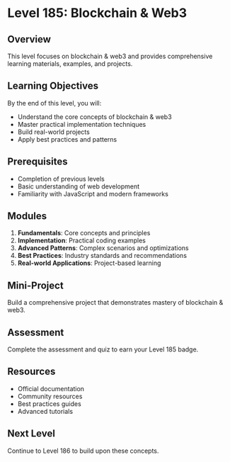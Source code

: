 # Level 185: Blockchain & Web3

## Overview
This level focuses on blockchain & web3 and provides comprehensive learning materials, examples, and projects.

## Learning Objectives
By the end of this level, you will:
- Understand the core concepts of blockchain & web3
- Master practical implementation techniques
- Build real-world projects
- Apply best practices and patterns

## Prerequisites
- Completion of previous levels
- Basic understanding of web development
- Familiarity with JavaScript and modern frameworks

## Modules
1. **Fundamentals**: Core concepts and principles
2. **Implementation**: Practical coding examples
3. **Advanced Patterns**: Complex scenarios and optimizations
4. **Best Practices**: Industry standards and recommendations
5. **Real-world Applications**: Project-based learning

## Mini-Project
Build a comprehensive project that demonstrates mastery of blockchain & web3.

## Assessment
Complete the assessment and quiz to earn your Level 185 badge.

## Resources
- Official documentation
- Community resources
- Best practices guides
- Advanced tutorials

## Next Level
Continue to Level 186 to build upon these concepts.
